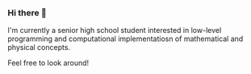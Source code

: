 ### Hi there 👋


I'm currently a senior high school student interested in low-level programming and computational implementatiosn of mathematical and physical concepts.

Feel free to look around!
